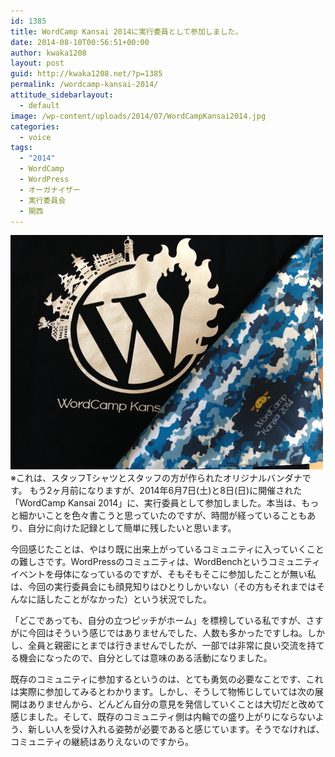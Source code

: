 ```yaml
---
id: 1385
title: WordCamp Kansai 2014に実行委員として参加しました。
date: 2014-08-10T00:56:51+00:00
author: kwaka1208
layout: post
guid: http://kwaka1208.net/?p=1385
permalink: /wordcamp-kansai-2014/
attitude_sidebarlayout:
  - default
image: /wp-content/uploads/2014/07/WordCampKansai2014.jpg
categories:
  - voice
tags:
  - "2014"
  - WordCamp
  - WordPress
  - オーガナイザー
  - 実行委員会
  - 関西
---
```

<img src="/assets/images/2014/07/WordCampKansai2014.jpg" alt="WordCamp Kansai 2014" width="500" height="375" class="alignnone size-full wp-image-1386" />
※これは、スタッフTシャツとスタッフの方が作られたオリジナルバンダナです。
もう2ヶ月前になりますが、2014年6月7日(土)と8日(日)に開催された「WordCamp Kansai 2014」に、実行委員として参加しました。本当は、もっと細かいことを色々書こうと思っていたのですが、時間が経っていることもあり、自分に向けた記録として簡単に残したいと思います。

今回感じたことは、やはり既に出来上がっているコミュニティに入っていくことの難しさです。WordPressのコミュニティは、WordBenchというコミュニティイベントを母体になっているのですが、そもそもそこに参加したことが無い私は、今回の実行委員会にも顔見知りはひとりしかいない（その方もそれまではそんなに話したことがなかった）という状況でした。

「どこであっても、自分の立つピッチがホーム」を標榜している私ですが、さすがに今回はそういう感じではありませんでした、人数も多かったですしね。しかし、全員と親密にとまでは行きませんでしたが、一部では非常に良い交流を持てる機会になったので、自分としては意味のある活動になりました。

既存のコミュニティに参加するというのは、とても勇気の必要なことです、これは実際に参加してみるとわかります。しかし、そうして物怖じしていては次の展開はありませんから、どんどん自分の意見を発信していくことは大切だと改めて感じました。そして、既存のコミュニティ側は内輪での盛り上がりにならないよう、新しい人を受け入れる姿勢が必要であると感じています。そうでなければ、コミュニティの継続はありえないのですから。
